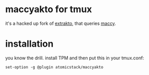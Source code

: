 # maccyakto for tmux

it's a hacked up fork of [extrakto](https://github.com/laktak/extrakto/), that queries [maccy](https://github.com/p0deje/Maccy).

# installation

you know the drill. install TPM and then put this in your tmux.conf:

```
set-option -g @plugin atomicstack/maccyakto
```

